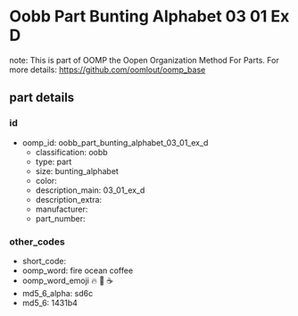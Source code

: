 # Oobb Part Bunting Alphabet 03 01 Ex D  

note: This is part of OOMP the Oopen Organization Method For Parts. For more details: https://github.com/oomlout/oomp_base

##  part details





### id
* oomp_id: oobb_part_bunting_alphabet_03_01_ex_d
  * classification: oobb
  * type: part
  * size: bunting_alphabet
  * color: 
  * description_main: 03_01_ex_d
  * description_extra: 
  * manufacturer: 
  * part_number: 

### other_codes
* short_code: 
* oomp_word: fire ocean coffee
* oomp_word_emoji :fire: :ocean: :coffee:
* md5_6_alpha: sd6c
* md5_6: 1431b4